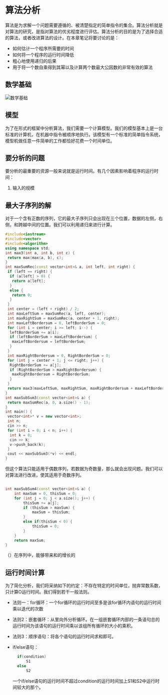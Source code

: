 # 算法分析

算法是为求解一个问题需要遵循的、被清楚指定的简单指令的集合。算法分析就是对算法的研究，是指对算法的优劣程度进行评估。算法分析的目的是为了选择合适的算法，或者改进算法的设计。在本章笔记将要讨论的是：

+ 如何估计一个程序所需要的时间
+ 如何将一个程序的运行时间降低
+ 粗心地使用递归的后果
+ 用于将一个数自乘得到其幂以及计算两个数最大公因数的非常有效的算法

## 数学基础

![数学基础](../img/math_basic.png)

## 模型

为了在形式的框架中分析算法，我们需要一个计算模型。我们的模型基本上是一台标准的计算机，在机器中指令被顺序地执行。该模型有一个标准的简单指令系统，模型机做任意一件简单的工作都恰好花费一个时间单位。

## 要分析的问题

要分析的最重要的资源一般来说就是运行时间。有几个因素影响着程序的运行时间：

1. 输入的规模

## 最大子序列的解

对于一个含有正数的序列，它的最大子序列只会出现在三个位置，数据的左侧，右侧，和跨越中间的位置。我们可以利用递归来进行计算。

```Cpp
#include<iostream>
#include<vector>
#include<algorithm>
using namespace std;
int max3(int a, int b, int c) {
 return max(max(a, b), c);
}
int maxSumRec(const vector<int>& a, int left, int right) {
 if (left == right) {
  if (a[left] > 0) {
   return a[left];
  }
  else {
   return 0;
  }
 }
 int center = (left + right) / 2;
 int maxLeftSum = maxSumRec(a, left, center);
 int maxRightSum = maxSumRec(a, center + 1, right);
 int maxLeftBordersum = 0, leftBorderSum = 0;
 for (int i = center; i >= left; i--) {
  leftBorderSum += a[i];
  if (leftBorderSum > maxLeftBordersum) {
   maxLeftBordersum = leftBorderSum;
  }
 }
 int maxRightBordersum = 0, RightBorderSum = 0;
 for (int j = center + 1; j <= right; j++) {
  RightBorderSum += a[j];
  if (RightBorderSum > maxRightBordersum) {
   maxRightBordersum = RightBorderSum;
  }
 }
 return max3(maxLeftSum, maxRightSum, maxRightBordersum + maxLeftBordersum);
}
int maxSubSum3(const vector<int>& a) {
 return maxSumRec(a, 0, a.size() - 1);
}
int main() {
 vector<int>* v = new vector<int>;
 int n;
 cin >> n;
 for (int i = 0; i < n; i++) {
  int k = 0;
  cin >> k;
  v->push_back(k);
 }
 cout << maxSubSum3(*v) << endl;
}
```
但这个算法只能适用于偶数序列，若数据为奇数量，那么就会出现问题。我们可以对算法进行改进，使其适用于奇数序列。
```cpp

int maxSubSum4(const vector<int>& a) {
	int maxSum = 0, thisSum = 0;
	for (int j = 0; j < a.size(); j++) {
		thisSum += a[j];
		if (thisSum > maxSum) {
			maxSum = thisSum;
		}
		else if(thisSum < 0) {
			thisSum = 0;
		}
	}
	return maxSum;
}
```
（）在序列中，能够带来和的增长的
## 运行时间计算

为了简化分析，我们将采纳如下的约定：不存在特定的时间单位，抛弃常数系数，只计算O运行时间。我们得到若干一般法则。

+ 法则一：for循环：一个for循环的运行时间至多是该for循环内语句的运行时间乘以迭代的次数
+ 法则2：嵌套循环：从里向外分析循环。在一组嵌套循环内部的一条语句总的运行时间为该语句的运行时间乘以该组所有循环的大小的乘积。
+ 法则3：顺序语句：将各个语句的运行时间求和即可。
+ if/else语句：

  ```cpp
    if(condition)
        S1
    else
        S2
  ```

  一个if/else语句的运行时间不超过condition的运行时间加上S1和S2中运行时间较大的那个。
